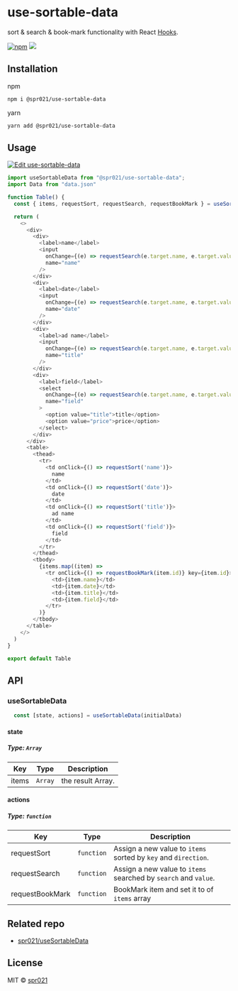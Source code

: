 # use-sortable-data

sort & search & book-mark functionality with React [Hooks](https://reactjs.org/docs/hooks-intro.html).

<p>
  <a target="_blank" href="https://www.npmjs.com/package/@spr021/use-sortable-data" title="NPM version"><img alt="npm" src="https://img.shields.io/npm/v/@spr021/use-sortable-data"></a>
  <a target="_blank" href="http://makeapullrequest.com" title="PRs Welcome"><img src="https://img.shields.io/badge/PRs-welcome-brightgreen.svg"></a>
</p>

## Installation

npm
```sh
npm i @spr021/use-sortable-data
```

yarn
```sh
yarn add @spr021/use-sortable-data
```

## Usage

[![Edit use-sortable-data](https://codesandbox.io/static/img/play-codesandbox.svg)](https://codesandbox.io/s/usesortabledata-7irvg)

```js
import useSortableData from "@spr021/use-sortable-data";
import Data from "data.json"

function Table() {
  const { items, requestSort, requestSearch, requestBookMark } = useSortableData(Data)

  return (
    <>
      <div>
        <div>
          <label>name</label>
          <input 
            onChange={(e) => requestSearch(e.target.name, e.target.value)} 
            name="name"
          />
        </div>
        <div>
          <label>date</label>
          <input 
            onChange={(e) => requestSearch(e.target.name, e.target.value)}
            name="date" 
          />
        </div>
        <div>
          <label>ad name</label>
          <input 
            onChange={(e) => requestSearch(e.target.name, e.target.value)}
            name="title"
          />
        </div>
        <div>
          <label>field</label>
          <select 
            onChange={(e) => requestSearch(e.target.name, e.target.value)}
            name="field"
          >
            <option value="title">title</option>
            <option value="price">price</option>
          </select>
        </div>
      </div>
      <table>
        <thead>
          <tr>
            <td onClick={() => requestSort('name')}>
              name
            </td>
            <td onClick={() => requestSort('date')}>
              date
            </td>
            <td onClick={() => requestSort('title')}>
              ad name
            </td>
            <td onClick={() => requestSort('field')}>
              field
            </td>
          </tr>
        </thead>
        <tbody>
          {items.map((item) => 
            <tr onClick={() => requestBookMark(item.id)} key={item.id}>
              <td>{item.name}</td>
              <td>{item.date}</td>
              <td>{item.title}</td>
              <td>{item.field}</td>
            </tr>
          )}
        </tbody>
      </table>
    </>
  )
}

export default Table
```

## API

### useSortableData

```js
  const [state, actions] = useSortableData(initialData)
```

#### state

##### Type: `Array`

| Key     |  Type   | Description        |
| ------- | :-----: | ------------------ |
| items    | `Array` | the result Array.    |

#### actions

##### Type: `function`

| Key     |    Type    | Description                                                                                |
| ------- | :--------: | ------------------------------------------------------------------------------------------ |
| requestSort     | `function` | Assign a new value to `items` sorted by `key` and `direction`.                                                           |
| requestSearch   | `function` | Assign a new value to `items` searched by `search` and `value`.                    |
| requestBookMark    | `function` | BookMark item and set it to of `items` array |

## Related repo

- [spr021/useSortableData](https://github.com/spr021/useSortableData)

## License

MIT © [spr021](https://github.com/spr021)
